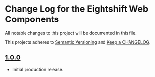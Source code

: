 
# Change Log for the Eightshift Web Components
All notable changes to this project will be documented in this file.

This projects adheres to [Semantic Versioning](https://semver.org/) and [Keep a CHANGELOG](https://keepachangelog.com/).

## [1.0.0]

- Initial production release.

[1.0.0]: https://github.com/infinum/eightshift-web-components/releases/tag/1.0.0
